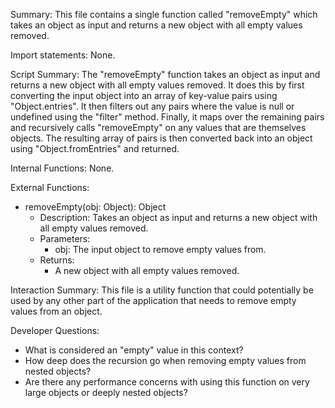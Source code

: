 Summary:
This file contains a single function called "removeEmpty" which takes an object as input and returns a new object with all empty values removed.

Import statements:
None.

Script Summary:
The "removeEmpty" function takes an object as input and returns a new object with all empty values removed. It does this by first converting the input object into an array of key-value pairs using "Object.entries". It then filters out any pairs where the value is null or undefined using the "filter" method. Finally, it maps over the remaining pairs and recursively calls "removeEmpty" on any values that are themselves objects. The resulting array of pairs is then converted back into an object using "Object.fromEntries" and returned.

Internal Functions:
None.

External Functions:
- removeEmpty(obj: Object): Object
  - Description: Takes an object as input and returns a new object with all empty values removed.
  - Parameters:
    - obj: The input object to remove empty values from.
  - Returns:
    - A new object with all empty values removed.

Interaction Summary:
This file is a utility function that could potentially be used by any other part of the application that needs to remove empty values from an object.

Developer Questions:
- What is considered an "empty" value in this context?
- How deep does the recursion go when removing empty values from nested objects?
- Are there any performance concerns with using this function on very large objects or deeply nested objects?